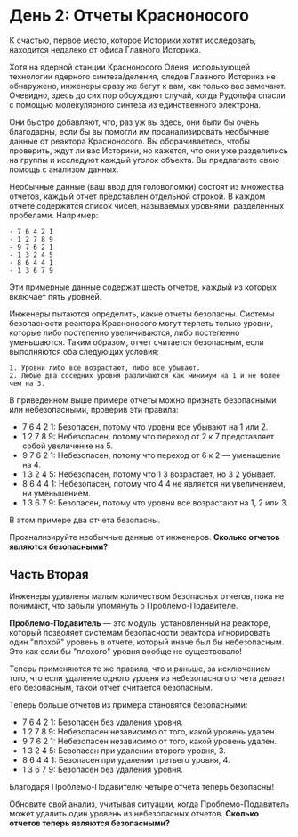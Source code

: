 
# День 2: Отчеты Красноносого

К счастью, первое место, которое Историки хотят исследовать, находится недалеко от офиса Главного Историка.

Хотя на ядерной станции Красноносого Оленя, использующей технологии ядерного синтеза/деления, следов Главного Историка не обнаружено, инженеры сразу же бегут к вам, как только вас замечают. Очевидно, здесь до сих пор обсуждают случай, когда Рудольфа спасли с помощью молекулярного синтеза из единственного электрона.

Они быстро добавляют, что, раз уж вы здесь, они были бы очень благодарны, если бы вы помогли им проанализировать необычные данные от реактора Красноносого. Вы оборачиваетесь, чтобы проверить, ждут ли вас Историки, но кажется, что они уже разделились на группы и исследуют каждый уголок объекта. Вы предлагаете свою помощь с анализом данных.

Необычные данные (ваш ввод для головоломки) состоят из множества отчетов, каждый отчет представлен отдельной строкой. В каждом отчете содержится список чисел, называемых уровнями, разделенных пробелами. Например:

```
- 7 6 4 2 1
- 1 2 7 8 9
- 9 7 6 2 1
- 1 3 2 4 5
- 8 6 4 4 1
- 1 3 6 7 9
```

Эти примерные данные содержат шесть отчетов, каждый из которых включает пять уровней.

Инженеры пытаются определить, какие отчеты безопасны. Системы безопасности реактора Красноносого могут терпеть только уровни, которые либо постепенно увеличиваются, либо постепенно уменьшаются. Таким образом, отчет считается безопасным, если выполняются оба следующих условия:

```
1. Уровни либо все возрастают, либо все убывают.
2. Любые два соседних уровня различаются как минимум на 1 и не более чем на 3.
```

В приведенном выше примере отчеты можно признать безопасными или небезопасными, проверив эти правила:

- 7 6 4 2 1: Безопасен, потому что уровни все убывают на 1 или 2.
- 1 2 7 8 9: Небезопасен, потому что переход от 2 к 7 представляет собой увеличение на 5.
- 9 7 6 2 1: Небезопасен, потому что переход от 6 к 2 — уменьшение на 4.
- 1 3 2 4 5: Небезопасен, потому что 1 3 возрастает, но 3 2 убывает.
- 8 6 4 4 1: Небезопасен, потому что 4 4 не является ни увеличением, ни уменьшением.
- 1 3 6 7 9: Безопасен, потому что уровни все возрастают на 1, 2 или 3.

В этом примере два отчета безопасны.

Проанализируйте необычные данные от инженеров. **Сколько отчетов являются безопасными?**

## Часть Вторая

Инженеры удивлены малым количеством безопасных отчетов, пока не понимают, что забыли упомянуть о Проблемо-Подавителе.

**Проблемо-Подавитель** — это модуль, установленный на реакторе, который позволяет системам безопасности реактора игнорировать один "плохой" уровень в отчете, который иначе был бы небезопасным. Это как если бы "плохого" уровня вообще не существовало!

Теперь применяются те же правила, что и раньше, за исключением того, что если удаление одного уровня из небезопасного отчета делает его безопасным, такой отчет считается безопасным.

Теперь больше отчетов из примера становятся безопасными:

- 7 6 4 2 1: Безопасен без удаления уровня.
- 1 2 7 8 9: Небезопасен независимо от того, какой уровень удален.
- 9 7 6 2 1: Небезопасен независимо от того, какой уровень удален.
- 1 3 2 4 5: Безопасен при удалении второго уровня, 3.
- 8 6 4 4 1: Безопасен при удалении третьего уровня, 4.
- 1 3 6 7 9: Безопасен без удаления уровня.

Благодаря Проблемо-Подавителю четыре отчета теперь безопасны!

Обновите свой анализ, учитывая ситуации, когда Проблемо-Подавитель может удалить один уровень из небезопасных отчетов. **Сколько отчетов теперь являются безопасными?**
